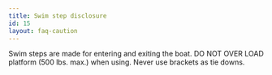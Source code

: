 ```yaml
---
title: Swim step disclosure
id: 15
layout: faq-caution
---
```

Swim steps are made for entering and exiting the boat. DO NOT OVER LOAD platform (500 lbs. max.) when using. Never use brackets as tie downs.
